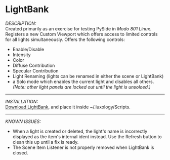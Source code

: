 LightBank
=========


*DESCRIPTION:* <br/>
Created primarily as an exercise for testing PySide in *Modo 801 Linux*. Registers a new Custom Viewport which offers access to limited controls for all lights simultaneously. Offers the following controls:
- Enable/Disable
- Intensity
- Color
- Diffuse Contribution
- Specular Contribution
- Light Renaming (lights can be renamed in either the scene or LightBank)
- a Solo mode which enables the current light and disables all others. *(Note: other light panels are locked out until the light is unsoloed.)*

___

*INSTALLATION:* <br/>
[Download LightBank](http://www.timcrowson.com/downloads/lightbank/LightBank.zip), and place it inside ~/.luxology/Scripts.


___

*KNOWN ISSUES:* <br/>
- When a light is created or deleted, the light's name is incorrectly displayed as the item's internal ident instead. Use the Refresh button to clean this up until a fix is ready. 
- The Scene Item Listener is not properly removed when LightBank is closed.
